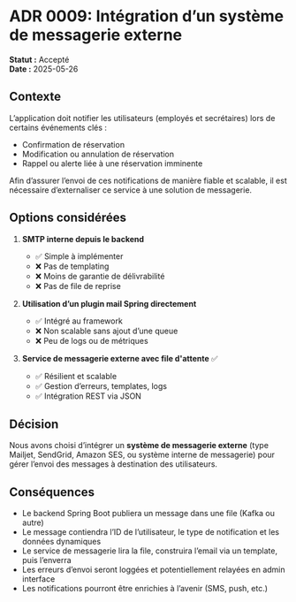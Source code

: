 # ADR 0009: Intégration d’un système de messagerie externe

**Statut :** Accepté  
**Date :** 2025-05-26

## Contexte

L’application doit notifier les utilisateurs (employés et secrétaires) lors de certains événements clés :

- Confirmation de réservation
- Modification ou annulation de réservation
- Rappel ou alerte liée à une réservation imminente

Afin d’assurer l’envoi de ces notifications de manière fiable et scalable, il est nécessaire d’externaliser ce service à une solution de messagerie.

## Options considérées

1. **SMTP interne depuis le backend**
   - ✅ Simple à implémenter
   - ❌ Pas de templating
   - ❌ Moins de garantie de délivrabilité
   - ❌ Pas de file de reprise

2. **Utilisation d’un plugin mail Spring directement**
   - ✅ Intégré au framework
   - ❌ Non scalable sans ajout d’une queue
   - ❌ Peu de logs ou de métriques

3. **Service de messagerie externe avec file d'attente** ✅ 
   - ✅ Résilient et scalable
   - ✅ Gestion d’erreurs, templates, logs
   - ✅ Intégration REST via JSON

## Décision

Nous avons choisi d’intégrer un **système de messagerie externe** (type Mailjet, SendGrid, Amazon SES, ou système interne de messagerie) pour gérer l’envoi des messages à destination des utilisateurs.

## Conséquences

- Le backend Spring Boot publiera un message dans une file (Kafka ou autre)
- Le message contiendra l’ID de l’utilisateur, le type de notification et les données dynamiques
- Le service de messagerie lira la file, construira l’email via un template, puis l’enverra
- Les erreurs d’envoi seront loggées et potentiellement relayées en admin interface
- Les notifications pourront être enrichies à l’avenir (SMS, push, etc.)
